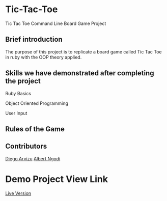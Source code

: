 # Tic-Tac-Toe

Tic Tac Toe Command Line Board Game Project

## Brief introduction

The purpose of this project is to replicate a board game called Tic Tac Toe in ruby with the OOP theory applied.

## Skills we have demonstrated after completing the project

Ruby Basics

Object Oriented Programming

User Input

## Rules of the Game

## Contributors

[Diego Arvizu](https://github.com/diegoarvz4)
[Albert Ngodi](https://github.com/ngodi)
# Demo Project View Link

[Live Version]()
